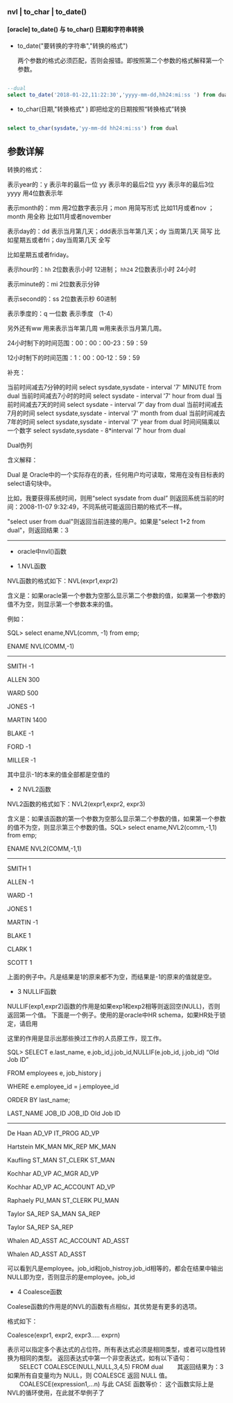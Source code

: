 ### nvl | to_char | to_date()

#### [oracle] to_date() 与 to_char() 日期和字符串转换
* to_date("要转换的字符串","转换的格式")   

    两个参数的格式必须匹配，否则会报错。即按照第二个参数的格式解释第一个参数。
    
```sql

--dual
select to_date('2018-01-22,11:22:30','yyyy-mm-dd,hh24:mi:ss ') from dual 

```

* to_char(日期,"转换格式" ) 即把给定的日期按照“转换格式”转换

```sql

select to_char(sysdate,'yy-mm-dd hh24:mi:ss') from dual

```


参数详解
---------

转换的格式：

表示year的：y  表示年的最后一位 yy 表示年的最后2位 yyy 表示年的最后3位 yyyy 用4位数表示年

表示month的：mm 用2位数字表示月；mon 用简写形式 比如11月或者nov ；month 用全称 比如11月或者november

表示day的：dd 表示当月第几天；ddd表示当年第几天；dy 当周第几天 简写  比如星期五或者fri；day当周第几天 全写

比如星期五或者friday。

表示hour的：` hh ` 2位数表示小时 12进制； ` hh24 ` 2位数表示小时 24小时

表示minute的：mi 2位数表示分钟

表示second的：ss 2位数表示秒 60进制

表示季度的：q 一位数 表示季度 （1-4）

另外还有ww 用来表示当年第几周 w用来表示当月第几周。

24小时制下的时间范围：00：00：00-23：59：59

12小时制下的时间范围：1：00：00-12：59：59

补充：

当前时间减去7分钟的时间
select sysdate,sysdate - interval '7' MINUTE from dual
当前时间减去7小时的时间
select sysdate - interval '7' hour from dual
当前时间减去7天的时间
select sysdate - interval ’7’ day from dual
当前时间减去7月的时间
select sysdate,sysdate - interval '7' month from dual
当前时间减去7年的时间
select sysdate,sysdate - interval '7' year from dual
时间间隔乘以一个数字
select sysdate,sysdate - 8*interval '7' hour from dual

Dual伪列

含义解释：

Dual 是 Oracle中的一个实际存在的表，任何用户均可读取，常用在没有目标表的select语句块中。

比如，我要获得系统时间，则用“select sysdate from dual” 则返回系统当前的时间：2008-11-07 9:32:49，不同系统可能返回日期的格式不一样。

"select user from dual"则返回当前连接的用户。如果是"select 1+2 from dual"，则返回结果：3

-------------


* oracle中nvl()函数

 * 1.NVL函数

NVL函数的格式如下：NVL(expr1,expr2)

含义是：如果oracle第一个参数为空那么显示第二个参数的值，如果第一个参数的值不为空，则显示第一个参数本来的值。

例如：

SQL> select ename,NVL(comm, -1) from emp;

 

ENAME NVL(COMM,-1)

------- ----

SMITH -1

ALLEN 300

WARD 500

JONES -1

MARTIN 1400

BLAKE -1

FORD -1

MILLER -1

其中显示-1的本来的值全部都是空值的

 

 * 2 NVL2函数

NVL2函数的格式如下：NVL2(expr1,expr2, expr3)

含义是：如果该函数的第一个参数为空那么显示第二个参数的值，如果第一个参数的值不为空，则显示第三个参数的值。SQL> select ename,NVL2(comm,-1,1) from emp;

 

ENAME NVL2(COMM,-1,1)

------- -----

SMITH 1

ALLEN -1

WARD -1

JONES 1

MARTIN -1

BLAKE 1

CLARK 1

SCOTT 1

上面的例子中。凡是结果是1的原来都不为空，而结果是-1的原来的值就是空。

 

 * 3 NULLIF函数

NULLIF(exp1,expr2)函数的作用是如果exp1和exp2相等则返回空(NULL)，否则返回第一个值。
下面是一个例子。使用的是oracle中HR schema，如果HR处于锁定，请启用

这里的作用是显示出那些换过工作的人员原工作，现工作。

SQL> SELECT e.last_name, e.job_id,j.job_id,NULLIF(e.job_id, j.job_id) “Old Job ID”

FROM employees e, job_history j

WHERE e.employee_id = j.employee_id

ORDER BY last_name;

 

LAST_NAME JOB_ID JOB_ID Old Job ID

----------------- ------- ------- -------

De Haan AD_VP IT_PROG AD_VP

Hartstein MK_MAN MK_REP MK_MAN

Kaufling ST_MAN ST_CLERK ST_MAN

Kochhar AD_VP AC_MGR AD_VP

Kochhar AD_VP AC_ACCOUNT AD_VP

Raphaely PU_MAN ST_CLERK PU_MAN

Taylor SA_REP SA_MAN SA_REP

Taylor SA_REP SA_REP

Whalen AD_ASST AC_ACCOUNT AD_ASST

Whalen AD_ASST AD_ASST

可以看到凡是employee。job_id和job_histroy.job_id相等的，都会在结果中输出NULL即为空，否则显示的是employee。job_id

 * 4 Coalesce函数

Coalese函数的作用是的NVL的函数有点相似，其优势是有更多的选项。

格式如下：

Coalesce(expr1, expr2, expr3….. exprn)

表示可以指定多个表达式的占位符。所有表达式必须是相同类型，或者可以隐性转换为相同的类型。
返回表达式中第一个非空表达式，如有以下语句： 　　SELECT COALESCE(NULL,NULL,3,4,5) FROM dual 　　其返回结果为：3
如果所有自变量均为 NULL，则 COALESCE 返回 NULL 值。 　　COALESCE(expression1,...n) 与此 CASE 函数等价：
这个函数实际上是NVL的循环使用，在此就不举例子了
